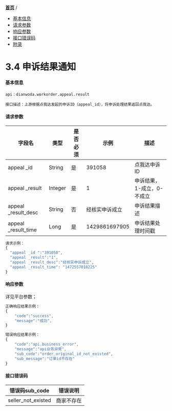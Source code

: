 [**首页**](https://open-qa1.dwbops.com/) /


- <a href="#基本信息">基本信息</a>
- <a href="#请求参数">请求参数</a>
- <a href="#响应参数">响应参数</a>
- <a href="#接口错误码">接口错误码</a>
- <a href="#附录">附录</a>


# 3.4 申诉结果通知

#### 基本信息
```
api：dianwoda.workorder.appeal.result

接口描述：上游根据点我达发起的申诉ID（appeal_id），将申诉处理结果返回点我达。

```

#### 请求参数
字段名 | 类型 | 是否必须 | 示例 | 描述
---|---|---|---|---
appeal _id |String|是|391058|点我达申诉ID
appeal _result|Integer|是|1|申诉结果，1-成立，0-不成立
appeal _result_desc|String|否|经核实申诉成立|申诉结果描述
appeal _result_time|Long|是|1429861697905 |申诉结果处理时间戳

```javascript
请求示例：
{
  "appeal _id ":"391058",
  "appeal _result":"1",
  "appeal _result_desc":"经核实申诉成立",
  "appeal _result_time": "1472557018225"
}
```

#### 响应参数
详见平台参数；

```javascript
正确响应结果示例：
{
	"code":"success",
	"message":"成功",
}
```

```javascript
错误响应结果示例：
{
	"code":"api.business_error",
	"message":"api业务异常",
	"sub_code":"order_original_id_not_existed",
	"sub_message":"订单id不存在"
}
```

#### 接口错误码
错误码sub_code | 错误说明
---|---
seller_not_existed|商家不存在

